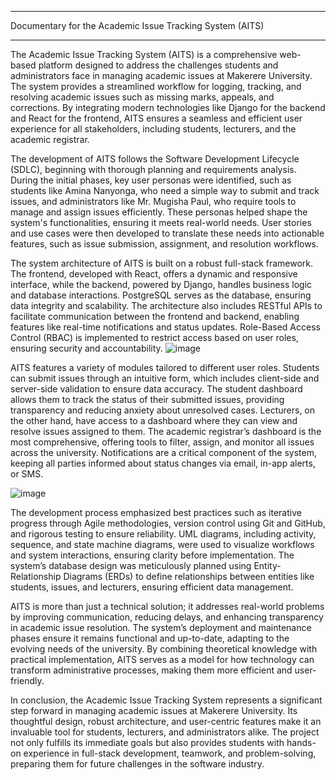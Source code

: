 ****
Documentary for the Academic Issue Tracking System (AITS)
****
The Academic Issue Tracking System (AITS) is a comprehensive web-based platform designed to address the challenges students and administrators face in managing academic issues at Makerere University. The system provides a streamlined workflow for logging, tracking, and resolving academic issues such as missing marks, appeals, and corrections. By integrating modern technologies like Django for the backend and React for the frontend, AITS ensures a seamless and efficient user experience for all stakeholders, including students, lecturers, and the academic registrar.

The development of AITS follows the Software Development Lifecycle (SDLC), beginning with thorough planning and requirements analysis. During the initial phases, key user personas were identified, such as students like Amina Nanyonga, who need a simple way to submit and track issues, and administrators like Mr. Mugisha Paul, who require tools to manage and assign issues efficiently. These personas helped shape the system's functionalities, ensuring it meets real-world needs. User stories and use cases were then developed to translate these needs into actionable features, such as issue submission, assignment, and resolution workflows.


The system architecture of AITS is built on a robust full-stack framework. The frontend, developed with React, offers a dynamic and responsive interface, while the backend, powered by Django, handles business logic and database interactions. PostgreSQL serves as the database, ensuring data integrity and scalability. The architecture also includes RESTful APIs to facilitate communication between the frontend and backend, enabling features like real-time notifications and status updates. Role-Based Access Control (RBAC) is implemented to restrict access based on user roles, ensuring security and accountability.
![image](https://github.com/user-attachments/assets/a785b94f-eea5-4ab6-8607-95deb147f8e2)


AITS features a variety of modules tailored to different user roles. Students can submit issues through an intuitive form, which includes client-side and server-side validation to ensure data accuracy. The student dashboard allows them to track the status of their submitted issues, providing transparency and reducing anxiety about unresolved cases. Lecturers, on the other hand, have access to a dashboard where they can view and resolve issues assigned to them. The academic registrar’s dashboard is the most comprehensive, offering tools to filter, assign, and monitor all issues across the university. Notifications are a critical component of the system, keeping all parties informed about status changes via email, in-app alerts, or SMS.


![image](https://github.com/user-attachments/assets/bdaf3acb-f627-4c97-a417-997467ba81aa)



The development process emphasized best practices such as iterative progress through Agile methodologies, version control using Git and GitHub, and rigorous testing to ensure reliability. UML diagrams, including activity, sequence, and state machine diagrams, were used to visualize workflows and system interactions, ensuring clarity before implementation. The system’s database design was meticulously planned using Entity-Relationship Diagrams (ERDs) to define relationships between entities like students, issues, and lecturers, ensuring efficient data management.


AITS is more than just a technical solution; it addresses real-world problems by improving communication, reducing delays, and enhancing transparency in academic issue resolution. The system’s deployment and maintenance phases ensure it remains functional and up-to-date, adapting to the evolving needs of the university. By combining theoretical knowledge with practical implementation, AITS serves as a model for how technology can transform administrative processes, making them more efficient and user-friendly.

In conclusion, the Academic Issue Tracking System represents a significant step forward in managing academic issues at Makerere University. Its thoughtful design, robust architecture, and user-centric features make it an invaluable tool for students, lecturers, and administrators alike. The project not only fulfills its immediate goals but also provides students with hands-on experience in full-stack development, teamwork, and problem-solving, preparing them for future challenges in the software industry.


